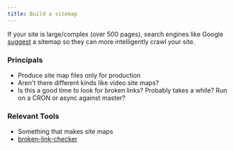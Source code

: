 ```yaml
---
title: Build a sitemap
---
```


If your site is large/complex (over 500 pages), search engines like Google [suggest](https://support.google.com/webmasters/answer/156184?hl=en) a sitemap so they can more intelligently crawl your site.

### Principals

- Produce site map files only for production
- Aren't there different kinds like video site maps?
- Is this a good time to look for broken links? Probably takes a while? Run on a CRON or async against master?

### Relevant Tools

- Something that makes site maps
- [broken-link-checker](https://www.npmjs.com/package/broken-link-checker)
